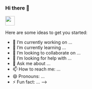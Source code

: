 ### Hi there 👋
<img src="https://raw.githubusercontent.com/os-pog/gif/master/j0nesadfz9fifxyd15mr.gif" width="30px">

Here are some ideas to get you started:

- 🔭 I’m currently working on ... 
- 🌱 I’m currently learning ...
- 👯 I’m looking to collaborate on ...
- 🤔 I’m looking for help with ...
- 💬 Ask me about ...
- 📫 How to reach me: ...
- 😄 Pronouns: ...
- ⚡ Fun fact: ...
-->

